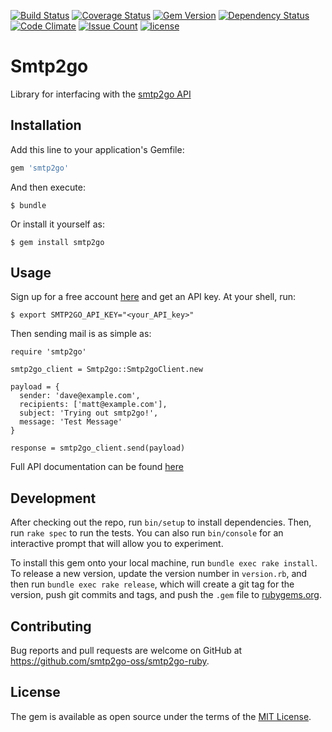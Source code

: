 [![Build Status](https://travis-ci.org/smtp2go-oss/smtp2go-ruby.svg?branch=master)](https://travis-ci.org/smtp2go-oss/smtp2go-ruby)
[![Coverage Status](https://coveralls.io/repos/github/smtp2go-oss/smtp2go-ruby/badge.svg?branch=master)](https://coveralls.io/github/smtp2go-oss/smtp2go-ruby?branch=master)
[![Gem Version](https://badge.fury.io/rb/smtp2go.svg)](https://badge.fury.io/rb/smtp2go)
[![Dependency Status](https://gemnasium.com/badges/github.com/smtp2go-oss/smtp2go-ruby.svg)](https://gemnasium.com/github.com/smtp2go-oss/smtp2go-ruby)
[![Code Climate](https://codeclimate.com/github/smtp2go-oss/smtp2go-ruby/badges/gpa.svg)](https://codeclimate.com/github/smtp2go-oss/smtp2go-ruby)
[![Issue Count](https://codeclimate.com/github/smtp2go-oss/smtp2go-ruby/badges/issue_count.svg)](https://codeclimate.com/github/smtp2go-oss/smtp2go-ruby)
[![license](https://img.shields.io/github/license/smtp2go-oss/smtp2go-ruby.svg)]()

# Smtp2go

Library for interfacing with the [smtp2go API](https://apidoc.smtp2go.com/documentation/#/README)

## Installation

Add this line to your application's Gemfile:

```ruby
gem 'smtp2go'
```

And then execute:

    $ bundle

Or install it yourself as:

    $ gem install smtp2go

## Usage

Sign up for a free account [here](https://www.smtp2go.com/pricing) and get an API key. At your shell, run:

    $ export SMTP2GO_API_KEY="<your_API_key>"

Then sending mail is as simple as:

    require 'smtp2go'

    smtp2go_client = Smtp2go::Smtp2goClient.new

    payload = {
      sender: 'dave@example.com',
      recipients: ['matt@example.com'],
      subject: 'Trying out smtp2go!',
      message: 'Test Message'
    }

    response = smtp2go_client.send(payload)

Full API documentation can be found [here](https://apidoc.smtp2go.com/documentation/#/README)


## Development

After checking out the repo, run `bin/setup` to install dependencies. Then, run `rake spec` to run the tests. You can also run `bin/console` for an interactive prompt that will allow you to experiment.

To install this gem onto your local machine, run `bundle exec rake install`. To release a new version, update the version number in `version.rb`, and then run `bundle exec rake release`, which will create a git tag for the version, push git commits and tags, and push the `.gem` file to [rubygems.org](https://rubygems.org).

## Contributing

Bug reports and pull requests are welcome on GitHub at https://github.com/smtp2go-oss/smtp2go-ruby.


## License

The gem is available as open source under the terms of the [MIT License](http://opensource.org/licenses/MIT).
